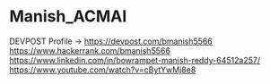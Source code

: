 # Manish_ACMAI
DEVPOST Profile   -> https://devpost.com/bmanish5566
https://www.hackerrank.com/bmanish5566
https://www.linkedin.com/in/bowrampet-manish-reddy-64512a257/
https://www.youtube.com/watch?v=cBytYwMj8e8
